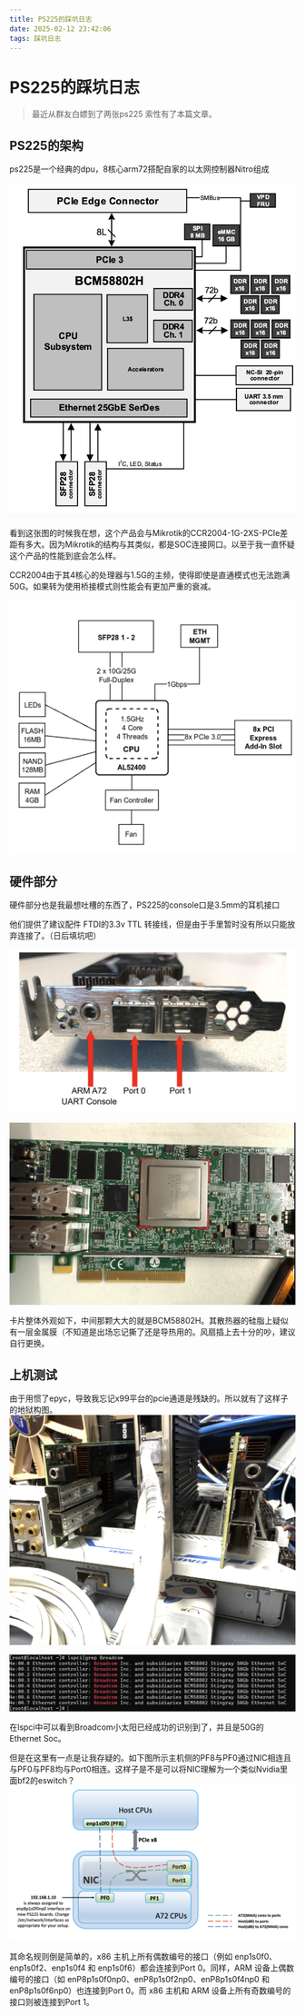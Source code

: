 ```yaml
---
title: PS225的踩坑日志
date: 2025-02-12 23:42:06
tags: 踩坑日志
---
```


# PS225的踩坑日志

> 最近从群友白嫖到了两张ps225 索性有了本篇文章。

## PS225的架构

ps225是一个经典的dpu，8核心arm72搭配自家的以太网控制器Nitro组成

![](../img/Screen-uX0D2mEt.png)

看到这张图的时候我在想，这个产品会与Mikrotik的CCR2004-1G-2XS-PCIe差距有多大。因为Mikrotik的结构与其类似，都是SOC连接网口。以至于我一直怀疑这个产品的性能到底会怎么样。

CCR2004由于其4核心的处理器与1.5G的主频，使得即使是直通模式也无法跑满50G。如果转为使用桥接模式则性能会有更加严重的衰减。

![](../img/Screen-E38EfIW7.png)

## 硬件部分

硬件部分也是我最想吐槽的东西了，PS225的console口是3.5mm的耳机接口

他们提供了建议配件 FTDI的3.3v TTL 转接线，但是由于手里暂时没有所以只能放弃连接了。（日后填坑吧）

![](../img/Screen-xfnm4RLW.png)

![](../img/Screen-BpmcwDwB.png)

卡片整体外观如下，中间那颗大大的就是BCM58802H。其散热器的硅脂上疑似有一层金属膜（不知道是出场忘记撕了还是导热用的。风扇插上去十分的吵，建议自行更换。

## 上机测试

由于用惯了epyc，导致我忘记x99平台的pcie通道是残缺的。所以就有了这样子的地狱构图。![](../img/Screen-tO9v944G.png)

![](../img/IMG_8779.png)

在lspci中可以看到Broadcom小太阳已经成功的识别到了，并且是50G的Ethernet Soc。

但是在这里有一点是让我存疑的。如下图所示主机侧的PF8与PF0通过NIC相连且与PF0与PF8均与Port0相连。这样子是不是可以将NIC理解为一个类似Nvidia里面bf2的eswitch？![](../img/Screen-M5ZOoIoe.png)

其命名规则倒是简单的，x86 主机上所有偶数编号的接口（例如 enp1s0f0、enp1s0f2、enp1s0f4 和 enp1s0f6）都会连接到Port 0。同样，ARM 设备上偶数编号的接口（如 enP8p1s0f0np0、enP8p1s0f2np0、enP8p1s0f4np0 和 enP8p1s0f6np0）也连接到Port 0。而 x86 主机和 ARM 设备上所有奇数编号的接口则被连接到Port 1。
